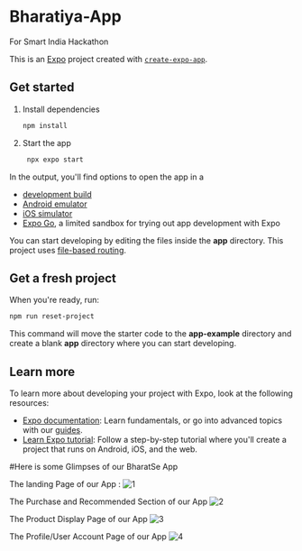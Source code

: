 # Bharatiya-App
For Smart India Hackathon

This is an [Expo](https://expo.dev) project created with [`create-expo-app`](https://www.npmjs.com/package/create-expo-app).

## Get started

1. Install dependencies

   ```bash
   npm install
   ```

2. Start the app

   ```bash
    npx expo start
   ```

In the output, you'll find options to open the app in a

- [development build](https://docs.expo.dev/develop/development-builds/introduction/)
- [Android emulator](https://docs.expo.dev/workflow/android-studio-emulator/)
- [iOS simulator](https://docs.expo.dev/workflow/ios-simulator/)
- [Expo Go](https://expo.dev/go), a limited sandbox for trying out app development with Expo

You can start developing by editing the files inside the **app** directory. This project uses [file-based routing](https://docs.expo.dev/router/introduction).

## Get a fresh project

When you're ready, run:

```bash
npm run reset-project
```

This command will move the starter code to the **app-example** directory and create a blank **app** directory where you can start developing.

## Learn more

To learn more about developing your project with Expo, look at the following resources:

- [Expo documentation](https://docs.expo.dev/): Learn fundamentals, or go into advanced topics with our [guides](https://docs.expo.dev/guides).
- [Learn Expo tutorial](https://docs.expo.dev/tutorial/introduction/): Follow a step-by-step tutorial where you'll create a project that runs on Android, iOS, and the web.

#Here is some Glimpses of our      BharatSe App 

The landing Page of our App :
![1](https://github.com/user-attachments/assets/ae6c6d57-39ee-412e-a3d3-6d23788dd493) 

The Purchase and Recommended Section of our App
![2](https://github.com/user-attachments/assets/9cb4d906-ab14-4610-8cd6-dfff31ccb8ce)

The Product Display Page of our App 
![3](https://github.com/user-attachments/assets/39c4ebaf-e0c9-4e0b-b1cf-36384215cbaf)

The Profile/User Account Page of our App 
![4](https://github.com/user-attachments/assets/11143b74-d4ba-4832-a461-3760bd4f5d0e)








